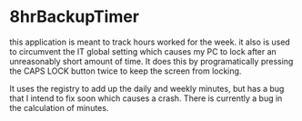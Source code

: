 # 8hrBackupTimer
this application is meant to track hours worked for the week.  it also is used to circumvent the IT global setting which 
causes my PC to lock after an unreasonably short amount of time.  It does this by programatically pressing the CAPS LOCK
button twice to keep the screen from locking.

It uses the registry to add up the daily and weekly minutes, but has a bug that I intend to fix soon which causes a crash.
There is currently a bug in the calculation of minutes.

